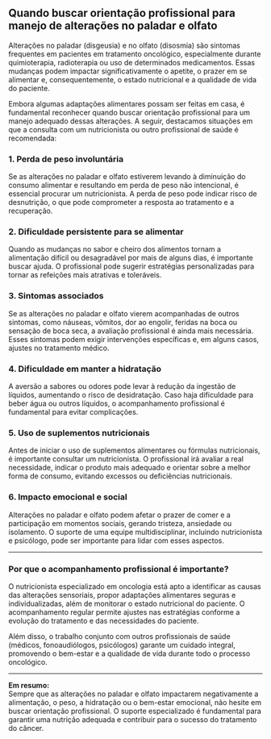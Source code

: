 
## Quando buscar orientação profissional para manejo de alterações no paladar e olfato

Alterações no paladar (disgeusia) e no olfato (disosmia) são sintomas frequentes em pacientes em tratamento oncológico, especialmente durante quimioterapia, radioterapia ou uso de determinados medicamentos. Essas mudanças podem impactar significativamente o apetite, o prazer em se alimentar e, consequentemente, o estado nutricional e a qualidade de vida do paciente.

Embora algumas adaptações alimentares possam ser feitas em casa, é fundamental reconhecer quando buscar orientação profissional para um manejo adequado dessas alterações. A seguir, destacamos situações em que a consulta com um nutricionista ou outro profissional de saúde é recomendada:

### 1. **Perda de peso involuntária**

Se as alterações no paladar e olfato estiverem levando à diminuição do consumo alimentar e resultando em perda de peso não intencional, é essencial procurar um nutricionista. A perda de peso pode indicar risco de desnutrição, o que pode comprometer a resposta ao tratamento e a recuperação.

### 2. **Dificuldade persistente para se alimentar**

Quando as mudanças no sabor e cheiro dos alimentos tornam a alimentação difícil ou desagradável por mais de alguns dias, é importante buscar ajuda. O profissional pode sugerir estratégias personalizadas para tornar as refeições mais atrativas e toleráveis.

### 3. **Sintomas associados**

Se as alterações no paladar e olfato vierem acompanhadas de outros sintomas, como náuseas, vômitos, dor ao engolir, feridas na boca ou sensação de boca seca, a avaliação profissional é ainda mais necessária. Esses sintomas podem exigir intervenções específicas e, em alguns casos, ajustes no tratamento médico.

### 4. **Dificuldade em manter a hidratação**

A aversão a sabores ou odores pode levar à redução da ingestão de líquidos, aumentando o risco de desidratação. Caso haja dificuldade para beber água ou outros líquidos, o acompanhamento profissional é fundamental para evitar complicações.

### 5. **Uso de suplementos nutricionais**

Antes de iniciar o uso de suplementos alimentares ou fórmulas nutricionais, é importante consultar um nutricionista. O profissional irá avaliar a real necessidade, indicar o produto mais adequado e orientar sobre a melhor forma de consumo, evitando excessos ou deficiências nutricionais.

### 6. **Impacto emocional e social**

Alterações no paladar e olfato podem afetar o prazer de comer e a participação em momentos sociais, gerando tristeza, ansiedade ou isolamento. O suporte de uma equipe multidisciplinar, incluindo nutricionista e psicólogo, pode ser importante para lidar com esses aspectos.

---

### **Por que o acompanhamento profissional é importante?**

O nutricionista especializado em oncologia está apto a identificar as causas das alterações sensoriais, propor adaptações alimentares seguras e individualizadas, além de monitorar o estado nutricional do paciente. O acompanhamento regular permite ajustes nas estratégias conforme a evolução do tratamento e das necessidades do paciente.

Além disso, o trabalho conjunto com outros profissionais de saúde (médicos, fonoaudiólogos, psicólogos) garante um cuidado integral, promovendo o bem-estar e a qualidade de vida durante todo o processo oncológico.

---

**Em resumo:**  
Sempre que as alterações no paladar e olfato impactarem negativamente a alimentação, o peso, a hidratação ou o bem-estar emocional, não hesite em buscar orientação profissional. O suporte especializado é fundamental para garantir uma nutrição adequada e contribuir para o sucesso do tratamento do câncer.
```
